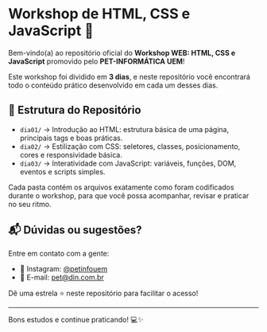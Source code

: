 # Workshop de HTML, CSS e JavaScript 🎯

Bem-vindo(a) ao repositório oficial do **Workshop WEB: HTML, CSS e JavaScript** promovido pelo **PET-INFORMÁTICA UEM**!

Este workshop foi dividido em **3 dias**, e neste repositório você encontrará todo o conteúdo prático desenvolvido em cada um desses dias.

## 📁 Estrutura do Repositório

- `dia01/` → Introdução ao HTML: estrutura básica de uma página, principais tags e boas práticas.
- `dia02/` → Estilização com CSS: seletores, classes, posicionamento, cores e responsividade básica.
- `dia03/` → Interatividade com JavaScript: variáveis, funções, DOM, eventos e scripts simples.

Cada pasta contém os arquivos exatamente como foram codificados durante o workshop, para que você possa acompanhar, revisar e praticar no seu ritmo.

## 📬 Dúvidas ou sugestões?

Entre em contato com a gente:

- 📸 Instagram: [@petinfouem](https://instagram.com/petinfouem)
- 📧 E-mail: [pet@din.com.br](mailto:pet@din.com.br)

Dê uma estrela ⭐ neste repositório para facilitar o acesso!

---

Bons estudos e continue praticando! 💻✨

